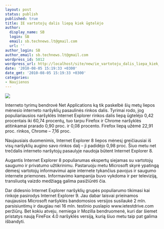 ```yaml
---
layout: post
status: publish
published: true
title: IE vartotojų dalis liepą kiek ūgtelėjo
author:
  display_name: SB
  login: SB
  email: sb.technews.lt@gmail.com
  url: ''
author_login: SB
author_email: sb.technews.lt@gmail.com
wordpress_id: 5012
wordpress_url: http://localhost/site/new/ie_vartotoju_dalis_liepa_kiek_ugtelejo/
date: '2010-08-05 15:19:33 +0300'
date_gmt: '2010-08-05 15:19:33 +0300'
categories:
- Naujienos
---
```

<div class="imgright"><img src="http://t0.gstatic.com/images?q=tbn:BjDIi0EgEOOeeM:http://www.turners.co.nz/About/news/PublishingImages/General%2520Logos/internet-explorer-logo.jpg"  /></div>
<p>Interneto tyrimų bendrovė Net Applications ką tik paskelbė šių metų liepos mėnesio interneto naršyklių pasaulinės rinkos dalis. Tyrimai rodo, jog populiariausios naršyklės Internet Explorer rinkos dalis liepą ūgtelėjo 0,42 procentais iki 60,74 procentų, tuo tarpu Firefox ir Chrome naršyklės atitinkamai prarado 0,90 proc. ir 0,08 procento. Firefox liepą užėmė 22,91 proc. rinkos, Chrome – 7,16 proc.</p>
<p>Naujausiais duomenimis, Internet Explorer 8 liepos mėnesį greičiausiai iš visų naršyklių augino savo rinkos dalį – ji padidėjo 0,98 proc. Šiuo metu net trečdalis interneto naršytojų pasaulyje naudoja būtent Internet Explorer 8.</p>
<p>Augantis Internet Explorer 8 populiarumas ekspertų siejamas su vartotojų saugumo ir privatumo užtikrinimu. Pastaruoju metu Microsoft skyrė ypatingą dėmesį vartotojų informavimui apie internete tykančius pavojus ir saugumo internete priemones. Informavimo kampanija buvo vykdoma ir per televiziją, transliuotą vaizdo medžiagą galima pasižiūrėti čia.</p>
<p>Dar didesnio Internet Explorer naršyklių grupės populiarumo tikimasi kai rinkoje pasirodys Internet Explorer 9. Jau dabar laisvai prieinamos naujausios Microsoft naršyklės bandomosios versijos susilaukė 2 mln. parsisiuntimų ir daugiau nei 16 mln. testinio puslapio www.ietestdrive.com peržiūrų. Bet kokiu atveju, nemiega ir Mozilla bendruomenė, kuri dar šiemet pristatys naują FireFox 4.0 naršyklės versiją, kurią šiuo metu taip pat galima išbandyti.<br /></p>
